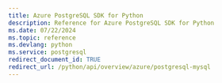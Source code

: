 ```yaml
---
title: Azure PostgreSQL SDK for Python
description: Reference for Azure PostgreSQL SDK for Python
ms.date: 07/22/2024
ms.topic: reference
ms.devlang: python
ms.service: postgresql
redirect_document_id: TRUE
redirect_url: /python/api/overview/azure/postgresql-mysql
---
```

